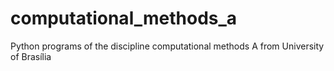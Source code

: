 # computational_methods_a
Python programs of the discipline computational methods A from University of Brasília 

